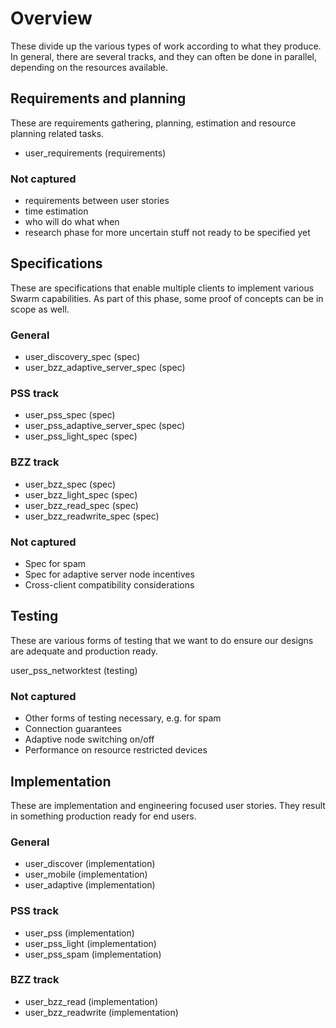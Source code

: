 # Overview

These divide up the various types of work according to what they produce. In general, there are several tracks, and they can often be done in parallel, depending on the resources available.

## Requirements and planning

These are requirements gathering, planning, estimation and resource planning related tasks.

- user_requirements (requirements)

### Not captured
- requirements between user stories
- time estimation
- who will do what when
- research phase for more uncertain stuff not ready to be specified yet

## Specifications

These are specifications that enable multiple clients to implement various Swarm capabilities. As part of this phase, some proof of concepts can be in scope as well.

### General

- user_discovery_spec (spec)
- user_bzz_adaptive_server_spec (spec)

### PSS track

- user_pss_spec (spec)
- user_pss_adaptive_server_spec (spec)
- user_pss_light_spec (spec)

### BZZ track

- user_bzz_spec (spec)
- user_bzz_light_spec (spec)
- user_bzz_read_spec (spec)
- user_bzz_readwrite_spec (spec)

### Not captured
- Spec for spam
- Spec for adaptive server node incentives
- Cross-client compatibility considerations

## Testing

These are various forms of testing that we want to do ensure our designs are adequate and production ready.

user_pss_networktest (testing)

### Not captured
- Other forms of testing necessary, e.g. for spam
- Connection guarantees
- Adaptive node switching on/off
- Performance on resource restricted devices

## Implementation

These are implementation and engineering focused user stories. They result in something production ready for end users.

### General
- user_discover (implementation)
- user_mobile (implementation)
- user_adaptive (implementation)

### PSS track
- user_pss (implementation)
- user_pss_light (implementation)
- user_pss_spam (implementation)

### BZZ track
- user_bzz_read (implementation)
- user_bzz_readwrite (implementation)
